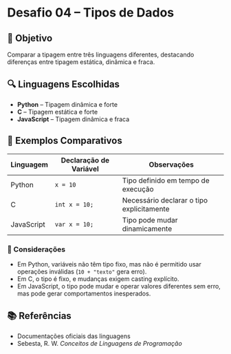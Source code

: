 # Desafio 04 – Tipos de Dados

## 🎯 Objetivo

Comparar a tipagem entre três linguagens diferentes, destacando diferenças entre tipagem estática, dinâmica e fraca.

## 🔍 Linguagens Escolhidas

- **Python** – Tipagem dinâmica e forte
- **C** – Tipagem estática e forte
- **JavaScript** – Tipagem dinâmica e fraca

## 🧪 Exemplos Comparativos

| Linguagem   | Declaração de Variável         | Observações                          |
|-------------|---------------------------------|--------------------------------------|
| Python      | `x = 10`                        | Tipo definido em tempo de execução   |
| C           | `int x = 10;`                   | Necessário declarar o tipo explicitamente |
| JavaScript  | `var x = 10;`                   | Tipo pode mudar dinamicamente        |

### 🧠 Considerações

- Em Python, variáveis não têm tipo fixo, mas não é permitido usar operações inválidas (`10 + "texto"` gera erro).
- Em C, o tipo é fixo, e mudanças exigem casting explícito.
- Em JavaScript, o tipo pode mudar e operar valores diferentes sem erro, mas pode gerar comportamentos inesperados.

## 📚 Referências

- Documentações oficiais das linguagens
- Sebesta, R. W. *Conceitos de Linguagens de Programação*
